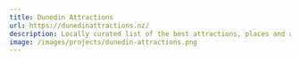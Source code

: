 ```yaml
---
title: Dunedin Attractions
url: https://dunedinattractions.nz/
description: Locally curated list of the best attractions, places and activities around Dunedin, New Zealand.
image: /images/projects/dunedin-attractions.png
---
```

